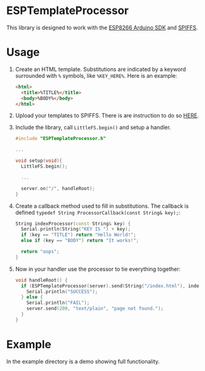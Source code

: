 # ESPTemplateProcessor

This library is designed to work with the [ESP8266 Arduino SDK](https://github.com/esp8266/Arduino) and [SPIFFS](https://github.com/esp8266/Arduino/blob/master/doc/filesystem.md).

# Usage

1. Create an HTML template. Substitutions are indicated by a keyword surrounded with `%` symbols, like `%KEY_HERE%`. Here is an example:
    ```html
    <html>
      <title>%TITLE%</title>
      <body>%BODY%</body>
    </html>
    ```

2. Upload your templates to SPIFFS. There is are instruction to do so [HERE](https://github.com/esp8266/Arduino/blob/master/doc/filesystem.md#uploading-files-to-file-system).

3. Include the library, call `LittleFS.begin()` and setup a handler.
    ```C++
    #include "ESPTemplateProcessor.h"

    ...

    void setup(void){
      LittleFS.begin();

      ...

      server.on("/", handleRoot);
    }
    ```

4. Create a callback method used to fill in substitutions. The callback is defined `typedef String ProcessorCallback(const String& key);`:
    ```C++
    String indexProcessor(const String& key) {
      Serial.println(String("KEY IS ") + key);
      if (key == "TITLE") return "Hello World!";
      else if (key == "BODY") return "It works!";

      return "oops";
    }
    ```

5. Now in your handler use the processor to tie everything together:
    ```C++
    void handleRoot() {
      if (ESPTemplateProcessor(server).send(String("/index.html"), indexProcessor)) {
        Serial.println("SUCCESS");
      } else {
        Serial.println("FAIL");
        server.send(200, "text/plain", "page not found.");
      }
    }
    ```

# Example

In the example directory is a demo showing full functionality.

